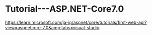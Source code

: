 # Tutorial---ASP.NET-Core7.0
https://learn.microsoft.com/ja-jp/aspnet/core/tutorials/first-web-api?view=aspnetcore-7.0&amp;tabs=visual-studio
